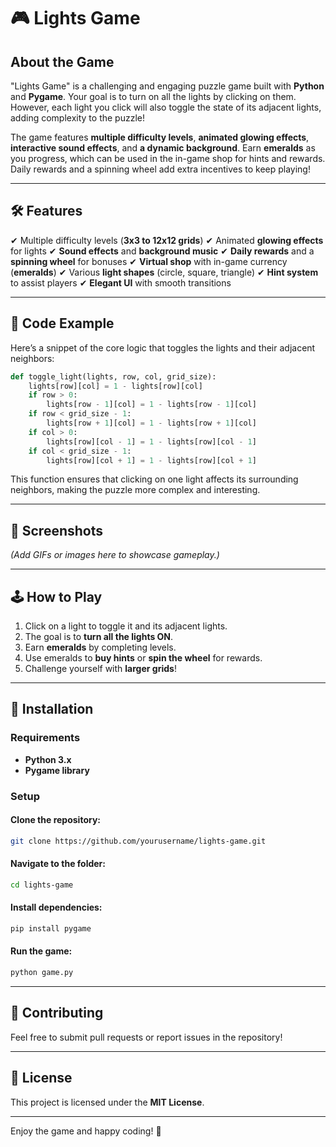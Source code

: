 # 🎮 Lights Game

## About the Game
"Lights Game" is a challenging and engaging puzzle game built with **Python** and **Pygame**. Your goal is to turn on all the lights by clicking on them. However, each light you click will also toggle the state of its adjacent lights, adding complexity to the puzzle!

The game features **multiple difficulty levels**, **animated glowing effects**, **interactive sound effects**, and **a dynamic background**. Earn **emeralds** as you progress, which can be used in the in-game shop for hints and rewards. Daily rewards and a spinning wheel add extra incentives to keep playing!

---

## 🛠 Features
✔ Multiple difficulty levels (**3x3 to 12x12 grids**)
✔ Animated **glowing effects** for lights
✔ **Sound effects** and **background music**
✔ **Daily rewards** and a **spinning wheel** for bonuses
✔ **Virtual shop** with in-game currency (**emeralds**)
✔ Various **light shapes** (circle, square, triangle)
✔ **Hint system** to assist players
✔ **Elegant UI** with smooth transitions

---

## 📜 Code Example
Here’s a snippet of the core logic that toggles the lights and their adjacent neighbors:

```python
def toggle_light(lights, row, col, grid_size):
    lights[row][col] = 1 - lights[row][col]
    if row > 0:
        lights[row - 1][col] = 1 - lights[row - 1][col]
    if row < grid_size - 1:
        lights[row + 1][col] = 1 - lights[row + 1][col]
    if col > 0:
        lights[row][col - 1] = 1 - lights[row][col - 1]
    if col < grid_size - 1:
        lights[row][col + 1] = 1 - lights[row][col + 1]
```
This function ensures that clicking on one light affects its surrounding neighbors, making the puzzle more complex and interesting.

---

## 📸 Screenshots
*(Add GIFs or images here to showcase gameplay.)*

---

## 🕹 How to Play
1. Click on a light to toggle it and its adjacent lights.
2. The goal is to **turn all the lights ON**.
3. Earn **emeralds** by completing levels.
4. Use emeralds to **buy hints** or **spin the wheel** for rewards.
5. Challenge yourself with **larger grids**!

---

## 🔧 Installation

### Requirements
- **Python 3.x**
- **Pygame library**

### Setup
#### Clone the repository:
```sh
git clone https://github.com/yourusername/lights-game.git
```

#### Navigate to the folder:
```sh
cd lights-game
```

#### Install dependencies:
```sh
pip install pygame
```

#### Run the game:
```sh
python game.py
```

---

## 🤝 Contributing
Feel free to submit pull requests or report issues in the repository!

---

## 📜 License
This project is licensed under the **MIT License**.

---

Enjoy the game and happy coding! 🚀
